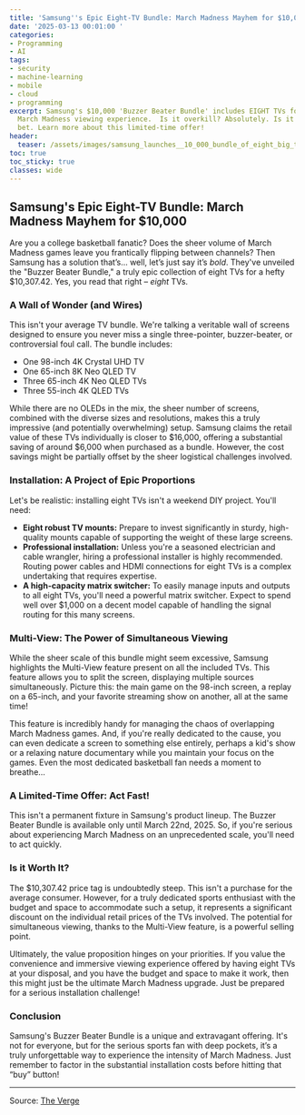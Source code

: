 ```yaml
---
title: 'Samsung''s Epic Eight-TV Bundle: March Madness Mayhem for $10,000'
date: '2025-03-13 00:01:00 '
categories:
- Programming
- AI
tags:
- security
- machine-learning
- mobile
- cloud
- programming
excerpt: Samsung's $10,000 'Buzzer Beater Bundle' includes EIGHT TVs for the ultimate
  March Madness viewing experience.  Is it overkill? Absolutely. Is it awesome?  You
  bet. Learn more about this limited-time offer!
header:
  teaser: /assets/images/samsung_launches__10_000_bundle_of_eight_big_tvs_20250313000057.jpg
toc: true
toc_sticky: true
classes: wide
---
```


## Samsung's Epic Eight-TV Bundle: March Madness Mayhem for $10,000

Are you a college basketball fanatic?  Does the sheer volume of March Madness games leave you frantically flipping between channels?  Then Samsung has a solution that’s… well, let’s just say it’s *bold*.  They've unveiled the "Buzzer Beater Bundle," a truly epic collection of eight TVs for a hefty $10,307.42.  Yes, you read that right – *eight* TVs.

###  A Wall of Wonder (and Wires)

This isn't your average TV bundle. We're talking a veritable wall of screens designed to ensure you never miss a single three-pointer, buzzer-beater, or controversial foul call.  The bundle includes:

*   One 98-inch 4K Crystal UHD TV
*   One 65-inch 8K Neo QLED TV
*   Three 65-inch 4K Neo QLED TVs
*   Three 55-inch 4K QLED TVs

While there are no OLEDs in the mix, the sheer number of screens, combined with the diverse sizes and resolutions, makes this a truly impressive (and potentially overwhelming) setup. Samsung claims the retail value of these TVs individually is closer to $16,000, offering a substantial saving of around $6,000 when purchased as a bundle.  However, the cost savings might be partially offset by the sheer logistical challenges involved.

###  Installation: A Project of Epic Proportions

Let's be realistic: installing eight TVs isn't a weekend DIY project.  You'll need:

*   **Eight robust TV mounts:**  Prepare to invest significantly in sturdy, high-quality mounts capable of supporting the weight of these large screens.
*   **Professional installation:**  Unless you're a seasoned electrician and cable wrangler, hiring a professional installer is highly recommended.  Routing power cables and HDMI connections for eight TVs is a complex undertaking that requires expertise.
*   **A high-capacity matrix switcher:**  To easily manage inputs and outputs to all eight TVs, you'll need a powerful matrix switcher.  Expect to spend well over $1,000 on a decent model capable of handling the signal routing for this many screens.

###  Multi-View: The Power of Simultaneous Viewing

While the sheer scale of this bundle might seem excessive, Samsung highlights the Multi-View feature present on all the included TVs.  This feature allows you to split the screen, displaying multiple sources simultaneously.  Picture this:  the main game on the 98-inch screen, a replay on a 65-inch, and your favorite streaming show on another, all at the same time!

This feature is incredibly handy for managing the chaos of overlapping March Madness games.  And, if you're really dedicated to the cause, you can even dedicate a screen to something else entirely, perhaps a kid's show or a relaxing nature documentary while you maintain your focus on the games.  Even the most dedicated basketball fan needs a moment to breathe...

###  A Limited-Time Offer:  Act Fast!

This isn't a permanent fixture in Samsung's product lineup.  The Buzzer Beater Bundle is available only until March 22nd, 2025.  So, if you're serious about experiencing March Madness on an unprecedented scale, you'll need to act quickly.

###  Is it Worth It?

The $10,307.42 price tag is undoubtedly steep.  This isn't a purchase for the average consumer.  However, for a truly dedicated sports enthusiast with the budget and space to accommodate such a setup, it represents a significant discount on the individual retail prices of the TVs involved.  The potential for simultaneous viewing, thanks to the Multi-View feature, is a powerful selling point.

Ultimately, the value proposition hinges on your priorities.  If you value the convenience and immersive viewing experience offered by having eight TVs at your disposal, and you have the budget and space to make it work, then this might just be the ultimate March Madness upgrade.  Just be prepared for a serious installation challenge!

### Conclusion

Samsung's Buzzer Beater Bundle is a unique and extravagant offering. It's not for everyone, but for the serious sports fan with deep pockets, it’s a truly unforgettable way to experience the intensity of March Madness.  Just remember to factor in the substantial installation costs before hitting that “buy” button!

---

Source: [The Verge](https://www.theverge.com/news/628295/samsung-buzzer-beater-bundle-neo-qled)